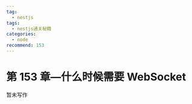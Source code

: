 ```yaml
---
tag:
  - nestjs
tags:
  - nestjs通关秘籍
categories:
  - node
recommend: 153
---
```


# 第 153 章—什么时候需要 WebSocket

暂未写作
